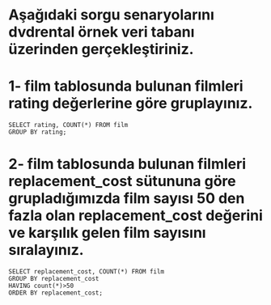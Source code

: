 # Aşağıdaki sorgu senaryolarını dvdrental örnek veri tabanı üzerinden gerçekleştiriniz.

# 1- film tablosunda bulunan filmleri rating değerlerine göre gruplayınız.
	SELECT rating, COUNT(*) FROM film
	GROUP BY rating;
# 2- film tablosunda bulunan filmleri replacement_cost sütununa göre grupladığımızda film sayısı 50 den fazla olan replacement_cost değerini ve karşılık gelen film sayısını sıralayınız.
	SELECT replacement_cost, COUNT(*) FROM film
	GROUP BY replacement_cost
	HAVING count(*)>50
	ORDER BY replacement_cost;